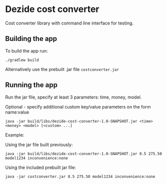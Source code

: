 # Dezide cost converter
Cost converter library with command line interface for testing.

## Building the app
To build the app run:
```shell script
./gradlew build
```

Alternatively use the prebuilt .jar file ```costconverter.jar```

## Running the app
Run the jar file, specify at least 3 parameters: time, money, model.

Optional - specify additional custom key/value parameters on the form name:value

```shell script
java -jar build/libs/dezide-cost-converter-1.0-SNAPSHOT.jar <time> <money> <model> [<custom> ...]
```

Example:

Using the jar file built previously:
```shell script
java -jar build/libs/dezide-cost-converter-1.0-SNAPSHOT.jar 0.5 275.50 model1234 inconvenience:none
```

Using the included prebuilt jar file:
```shell script
java -jar costconverter.jar 0.5 275.50 model1234 inconvenience:none
```
